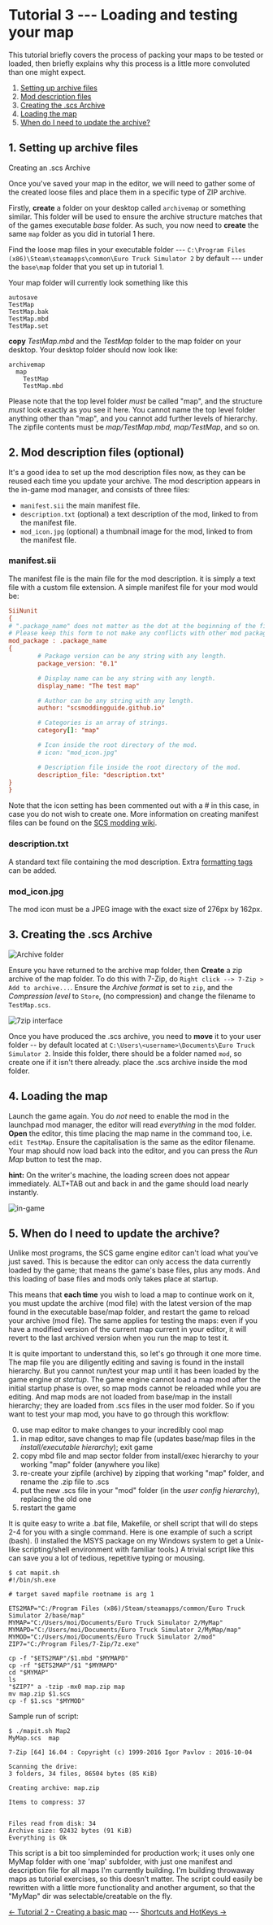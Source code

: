 # Tutorial 3 --- Loading and testing your map

This tutorial briefly covers the process of packing your maps to be tested or loaded, then briefly explains why this process is a little more convoluted than one might expect.

1. [Setting up archive files](#section1)
2. [Mod description files](#section2)
3. [Creating the .scs Archive](#section3)
4. [Loading the map](#section4)
5. [When do I need to update the archive?](#section5)

<a name="section1"></a>
## 1. Setting up archive files

Creating an .scs Archive

Once you've saved your map in the editor, we will need to gather some of the created loose files and place them in a specific type of ZIP archive.

Firstly, **create** a folder on your desktop called ```archivemap``` or something similar. This folder will be used to ensure the archive structure matches that of the games executable _base_ folder. As such, you now need to **create** the same ```map``` folder as you did in tutorial 1 here.

Find the loose map files in your executable folder --- ```C:\Program Files (x86)\Steam\steamapps\common\Euro Truck Simulator 2``` by default --- under the ```base\map``` folder that you set up in tutorial 1.

Your map folder will currently look something like this

```
autosave
TestMap
TestMap.bak
TestMap.mbd
TestMap.set
```
**copy** _TestMap.mbd_ and the _TestMap_ folder to the map folder on your desktop. Your desktop folder should now look like:

```
archivemap
  map
    TestMap
    TestMap.mbd
```

Please note that the top level folder *must* be called "map", and the structure *must* look exactly as you see it here.  You cannot name the top level folder anything other than "map", and you cannot add further levels of hierarchy.  The zipfile contents must be *map/TestMap.mbd, map/TestMap*, and so on.

<a name="section2"></a>
## 2. Mod description files (optional)

It's a good idea to set up the mod description files now, as they can be reused each time you update your archive. The mod description appears in the in-game mod manager, and consists of three files:

- ```manifest.sii``` the main manifest file.
- ```description.txt``` (optional) a text description of the mod, linked to from the manifest file.
- ```mod_icon.jpg``` (optional) a thumbnail image for the mod, linked to from the manifest file.

### manifest.sii

The manifest file is the main file for the mod description. it is simply a text file with a custom file extension. A simple manifest file for your mod would be:

```INI
SiiNunit
{
# ".package_name" does not matter as the dot at the beginning of the file means that this unit is anonymous.
# Please keep this form to not make any conflicts with other mod packages (name collisions).
mod_package : .package_name
{
        # Package version can be any string with any length.
        package_version: "0.1"

        # Display name can be any string with any length.
        display_name: "The test map"

        # Author can be any string with any length.
        author: "scsmoddingguide.github.io"

        # Categories is an array of strings.
        category[]: "map"

        # Icon inside the root directory of the mod.
        # icon: "mod_icon.jpg"

        # Description file inside the root directory of the mod.
        description_file: "description.txt"
}
}
```

Note that the icon setting has been commented out with a # in this case, in case you do not wish to create one. More information on creating manifest files can be found on the [SCS modding wiki](http://modding.scssoft.com/wiki/Documentation/Engine/Mod_manager#Using_the_manifest).

### description.txt
A standard text file containing the mod description. Extra [formatting tags](http://modding.scssoft.com/wiki/Documentation/Engine/Mod_manager#Description_of_your_mod) can be added.

### mod_icon.jpg
The mod icon must be a JPEG image with the exact size of 276px by 162px.

<a name="section3"></a>
## 3. Creating the .scs Archive

![Archive folder](img/3_folder.png)

Ensure you have returned to the archive map folder, then **Create** a zip archive of the map folder. To do this with 7-Zip, do ```Right click --> 7-Zip > Add to archive...```. Ensure the _Archive format_ is set to ```zip```, and the _Compression level_ to ```Store```, (no compression) and change the filename to ```TestMap.scs```.

![7zip interface](img/3_7zip.png)

Once you have produced the .scs archive, you need to **move** it to your user folder -- by default located at ```C:\Users\<username>\Documents\Euro Truck Simulator 2```. Inside this folder, there should be a folder named ```mod```, so create one if it isn't there already. place the .scs archive inside the mod folder.

<a name="section4"></a>
## 4. Loading the map

Launch the game again. You do _not_ need to enable the mod in the launchpad mod manager, the editor will read _everything_ in the mod folder. **Open** the editor, this time placing the map name in the command too, i.e. ```edit TestMap```. Ensure the capitalisation is the same as the editor filename. Your map should now load back into the editor, and you can press the _Run Map_ button to test the map.

**hint:** On the writer's machine, the loading screen does not appear immediately. ALT+TAB out and back in and the game should load nearly instantly.

![in-game](img/3_ingame.jpg)

<a name="section5"></a>
## 5. When do I need to update the archive?

Unlike most programs, the SCS game engine editor can't load what you've just saved. This is because the editor can only access the data currently loaded by the game; that means the game's base files, plus any mods.  And this loading of base files and mods only takes place at startup.

This means that **each time** you wish to load a map to continue work on it, you must update the archive (mod file) with the latest version of the map found in the executable base/map folder, and restart the game to reload your archive (mod file). The same applies for testing the maps: even if you have a modified version of the current map current in your editor, it will revert to the last archived version when you run the map to test it.

It is quite important to understand this, so let's go through it one more time.  The map file you are diligently editing and saving is found in the install hierarchy.  But you cannot run/test your map until it has been loaded by the game engine *at startup*.  The game engine cannot load a map mod after the initial startup phase is over, so map mods cannot be reloaded while you are editing.  And map mods are not loaded from base/map in the install hierarchy;  they are loaded from .scs files in the user mod folder.  So if you want to test your map mod, you have to go through this workflow:

0. use map editor to make changes to your incredibly cool map
1. in map editor, save changes to map file (updates base/map files in the *install/executable hierarchy*); exit game
2. copy mbd file and map sector folder from install/exec hierarchy to your working "map" folder (anywhere you like)
3. re-create your zipfile (archive) by zipping that working "map" folder, and rename the .zip file to .scs
4. put the new .scs file in your "mod" folder (in the *user config hierarchy*), replacing the old one
5. restart the game

It is quite easy to write a .bat file, Makefile, or shell script that will do steps 2-4 for you with a single command.  Here is one example of such a script (bash).  (I installed the MSYS package on my Windows system to get a Unix-like scripting/shell environment with familiar tools.)  A trivial script like this can save you a lot of tedious, repetitive typing or mousing.
```
$ cat mapit.sh
#!/bin/sh.exe

# target saved mapfile rootname is arg 1

ETS2MAP="C:/Program Files (x86)/Steam/steamapps/common/Euro Truck Simulator 2/base/map"
MYMAP="C:/Users/moi/Documents/Euro Truck Simulator 2/MyMap"
MYMAPD="C:/Users/moi/Documents/Euro Truck Simulator 2/MyMap/map"
MYMOD="C:/Users/moi/Documents/Euro Truck Simulator 2/mod"
ZIP7="C:/Program Files/7-Zip/7z.exe"

cp -f "$ETS2MAP"/$1.mbd "$MYMAPD"
cp -rf "$ETS2MAP"/$1 "$MYMAPD"
cd "$MYMAP"
ls
"$ZIP7" a -tzip -mx0 map.zip map
mv map.zip $1.scs
cp -f $1.scs "$MYMOD"
```
Sample run of script:

```
$ ./mapit.sh Map2
MyMap.scs  map

7-Zip [64] 16.04 : Copyright (c) 1999-2016 Igor Pavlov : 2016-10-04

Scanning the drive:
3 folders, 34 files, 86504 bytes (85 KiB)

Creating archive: map.zip

Items to compress: 37


Files read from disk: 34
Archive size: 92432 bytes (91 KiB)
Everything is Ok
```
This script is a bit too simpleminded for production work;  it uses only one MyMap folder with one 'map' subfolder, with just one manifest and description file for all maps I'm currently building.  I'm building throwaway maps as tutorial exercises, so this doesn't matter.  The script could easily be rewritten with a little more functionality and another argument, so that the "MyMap" dir was selectable/creatable on the fly.

[<- Tutorial 2 - Creating a basic map](2_firstmap.md) --- [Shortcuts and HotKeys ->](../Shortcuts.md)
